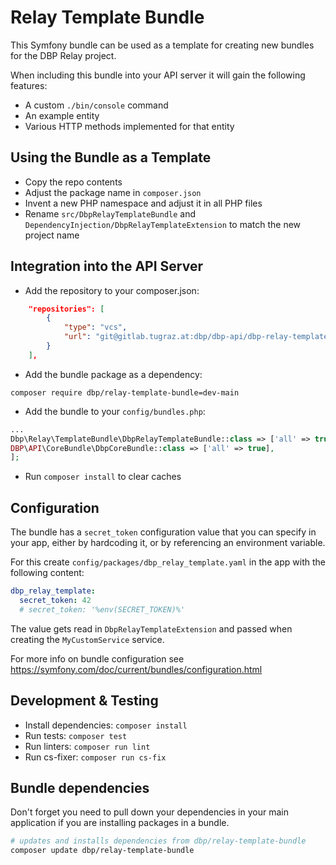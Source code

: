 # Relay Template Bundle

This Symfony bundle can be used as a template for creating new bundles for the
DBP Relay project.

When including this bundle into your API server it will gain the following
features:

* A custom `./bin/console` command
* An example entity
* Various HTTP methods implemented for that entity

## Using the Bundle as a Template

* Copy the repo contents
* Adjust the package name in `composer.json`
* Invent a new PHP namespace and adjust it in all PHP files
* Rename `src/DbpRelayTemplateBundle` and `DependencyInjection/DbpRelayTemplateExtension` to match the new project name

## Integration into the API Server

* Add the repository to your composer.json:

```json
    "repositories": [
        {
            "type": "vcs",
            "url": "git@gitlab.tugraz.at:dbp/dbp-api/dbp-relay-template-bundle.git"
        }
    ],
```

* Add the bundle package as a dependency:

```
composer require dbp/relay-template-bundle=dev-main
```

* Add the bundle to your `config/bundles.php`:

```php
...
Dbp\Relay\TemplateBundle\DbpRelayTemplateBundle::class => ['all' => true],
DBP\API\CoreBundle\DbpCoreBundle::class => ['all' => true],
];
```

* Run `composer install` to clear caches

## Configuration

The bundle has a `secret_token` configuration value that you can specify in your
app, either by hardcoding it, or by referencing an environment variable.

For this create `config/packages/dbp_relay_template.yaml` in the app with the following
content:

```yaml
dbp_relay_template:
  secret_token: 42
  # secret_token: '%env(SECRET_TOKEN)%'
```

The value gets read in `DbpRelayTemplateExtension` and passed when creating the
`MyCustomService` service.

For more info on bundle configuration see
https://symfony.com/doc/current/bundles/configuration.html

## Development & Testing

* Install dependencies: `composer install`
* Run tests: `composer test`
* Run linters: `composer run lint`
* Run cs-fixer: `composer run cs-fix`

## Bundle dependencies

Don't forget you need to pull down your dependencies in your main application if you are installing packages in a bundle.

```bash
# updates and installs dependencies from dbp/relay-template-bundle
composer update dbp/relay-template-bundle
```
